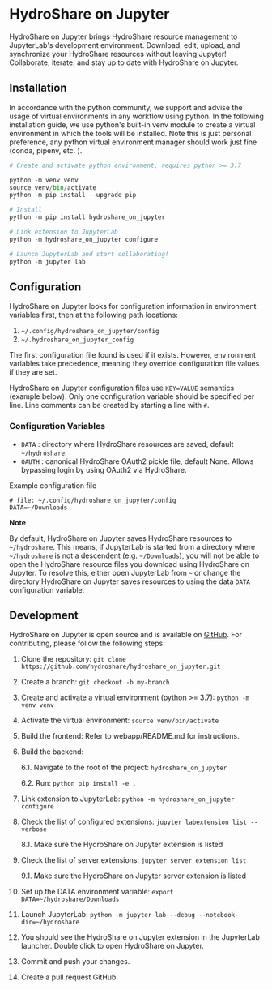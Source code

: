 # HydroShare on Jupyter

HydroShare on Jupyter brings HydroShare resource management to JupyterLab's development environment.
Download, edit, upload, and synchronize your HydroShare resources without leaving Jupyter!
Collaborate, iterate, and stay up to date with HydroShare on Jupyter.

## Installation

In accordance with the python community, we support and advise the usage of virtual environments in
any workflow using python. In the following installation guide, we use python's built-in venv module
to create a virtual environment in which the tools will be installed. Note this is just personal
preference, any python virtual environment manager should work just fine (conda, pipenv, etc. ).


```python
# Create and activate python environment, requires python >= 3.7

python -m venv venv
source venv/bin/activate
python -m pip install --upgrade pip

# Install
python -m pip install hydroshare_on_jupyter

# Link extension to JupyterLab
python -m hydroshare_on_jupyter configure

# Launch JupyterLab and start collaborating!
python -m jupyter lab
```

## Configuration


HydroShare on Jupyter looks for configuration information in environment variables first, then at
the following path locations:

1. `~/.config/hydroshare_on_jupyter/config`
2. `~/.hydroshare_on_jupyter_config`

The first configuration file found is used if it exists. However, environment variables take
precedence, meaning they override configuration file values if they are set.

HydroShare on Jupyter configuration files use `KEY=VALUE` semantics (example below). Only one
configuration variable should be specified per line. Line comments can be created by starting a line
with `#`.

### Configuration Variables

- `DATA` : directory where HydroShare resources are saved, default `~/hydroshare`.
- `OAUTH` : canonical HydroShare OAuth2 pickle file, default None. Allows bypassing login by using OAuth2 via HydroShare.

Example configuration file

```shell
# file: ~/.config/hydroshare_on_jupyter/config
DATA=~/Downloads
```

**Note**

By default, HydroShare on Jupyter saves HydroShare resources to `~/hydroshare`. This means, if
JupyterLab is started from a directory where `~/hydroshare` is not a descendent (e.g.
`~/Downloads`), you will not be able to open the HydroShare resource files you download using
HydroShare on Jupyter. To resolve this, either open JupyterLab from `~` or change the directory
HydroShare on Jupyter saves resources to using the data `DATA` configuration variable.

## Development

HydroShare on Jupyter is open source and is available on [GitHub](https://github.com/hydroshare/hydroshare_on_jupyter).
For contributing, please follow the following steps:

1. Clone the repository: `git clone https://github.com/hydroshare/hydroshare_on_jupyter.git`
2. Create a branch: `git checkout -b my-branch`
3. Create and activate a virtual environment (python >= 3.7): `python -m venv venv`
4. Activate the virtual environment: `source venv/bin/activate`
5. Build the frontend: Refer to webapp/README.md for instructions.   
6. Build the backend:

    6.1. Navigate to the root of the project: `hydroshare_on_jupyter`

    6.2. Run: `python pip install -e .`
7. Link extension to JupyterLab: `python -m hydroshare_on_jupyter configure` 
8. Check the list of configured extensions: `jupyter labextension list --verbose`

   8.1.  Make sure the HydroShare on Jupyter extension is listed
9. Check the list of server extensions: `jupyter server extension list`

   9.1. Make sure the HydroShare on Jupyter server extension is listed
10. Set up the DATA environment variable: `export DATA=~/hydroshare/Downloads`
11. Launch JupyterLab: `python -m jupyter lab --debug --notebook-dir=~/hydroshare`
12. You should see the HydroShare on Jupyter extension in the JupyterLab launcher. Double click to open HydroShare on Jupyter.
13. Commit and push your changes.
14. Create a pull request GitHub.

